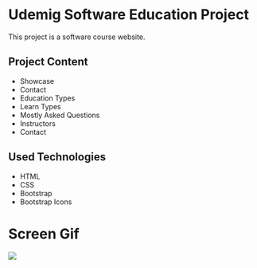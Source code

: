 <h1>Udemig Software Education Project</h1>

<p>This project is a software course website.</p>

<h2>Project Content</h2>

<ul>
  <li>Showcase</li>
  <li>Contact</li>
  <li>Education Types</li>
  <li>Learn Types</li>
  <li>Mostly Asked Questions</li>
  <li>Instructors</li>
  <li>Contact</li>
</ul>

<h2>Used Technologies</h2>

<ul>
  <li>HTML</li>
  <li>CSS</li>
  <li>Bootstrap</li>
  <li>Bootstrap Icons</li>
</ul>

<h1>Screen Gif</h1>

<img src="./images/udemigwebsite.gif"/>
